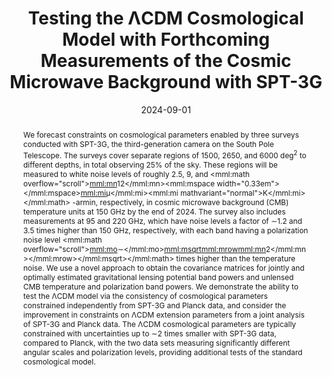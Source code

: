 ---
title: "Testing the ΛCDM Cosmological Model with Forthcoming Measurements of the Cosmic Microwave Background with SPT-3G"
collection: "publications"
category: "co_papers"
permalink: /publications/2024ApJ9734P
link: https://ui.adsabs.harvard.edu/abs/2024ApJ...973....4P/abstract
date: 2024-09-01
venue: "The Astrophysical Journal"
citation: "Prabhu, K., Raghunathan, S., Millea, M., et al. (2024), The Astrophysical Journal, 973, 4."
abstract: "We forecast constraints on cosmological parameters enabled by three surveys conducted with SPT-3G, the third-generation camera on the South Pole Telescope. The surveys cover separate regions of 1500, 2650, and 6000 deg<SUP>2</SUP> to different depths, in total observing 25% of the sky. These regions will be measured to white noise levels of roughly 2.5, 9, and <inline-formula> <mml:math overflow=\"scroll\"><mml:mn>12</mml:mn><mml:mspace width=\"0.33em\"></mml:mspace><mml:mi>μ</mml:mi><mml:mi mathvariant=\"normal\">K</mml:mi></mml:math> </inline-formula>-armin, respectively, in cosmic microwave background (CMB) temperature units at 150 GHz by the end of 2024. The survey also includes measurements at 95 and 220 GHz, which have noise levels a factor of ∼1.2 and 3.5 times higher than 150 GHz, respectively, with each band having a polarization noise level <inline-formula> <mml:math overflow=\"scroll\"><mml:mo>∼</mml:mo><mml:msqrt><mml:mrow><mml:mn>2</mml:mn></mml:mrow></mml:msqrt></mml:math> </inline-formula> times higher than the temperature noise. We use a novel approach to obtain the covariance matrices for jointly and optimally estimated gravitational lensing potential band powers and unlensed CMB temperature and polarization band powers. We demonstrate the ability to test the ΛCDM model via the consistency of cosmological parameters constrained independently from SPT-3G and Planck data, and consider the improvement in constraints on ΛCDM extension parameters from a joint analysis of SPT-3G and Planck data. The ΛCDM cosmological parameters are typically constrained with uncertainties up to ∼2 times smaller with SPT-3G data, compared to Planck, with the two data sets measuring significantly different angular scales and polarization levels, providing additional tests of the standard cosmological model."
---
